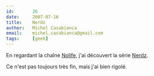 ```yaml
---
id:       26
date:     2007-07-16
title:    Nerdz
author:   Michel Casabianca
email:    michel.casabianca@gmail.com
tags:     [geek]
---
```


En regardant la chaîne [Nolife](http://www.nolife-tv.com/), j'ai découvert la série [Nerdz](http://www.nerdz-laserie.com/).

<!--more-->

Ce n'est pas toujours très fin, mais j'ai bien rigolé.
